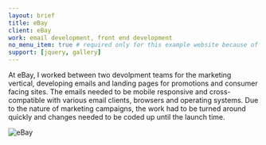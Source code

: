 ```yaml
---
layout: brief
title: eBay
client: eBay 
work: email development, front end development
no_menu_item: true # required only for this example website because of menu construction
support: [jquery, gallery]
---
```


At eBay, I worked between two devolpment teams for the marketing vertical, developing emails and landing pages for promotions and consumer facing sites. The emails needed to be mobile responsive and cross-compatible with various email clients, browsers and  operating systems. Due to the nature of marketing campaigns, the work had to be turned around quickly and changes needed to be coded up until the launch time. 


<!--{% include gallery-layout.html gallery=site.data.galleries.at-their-side %}-->

![eBay](/assets/img/projects/ebay/ebay.gif)